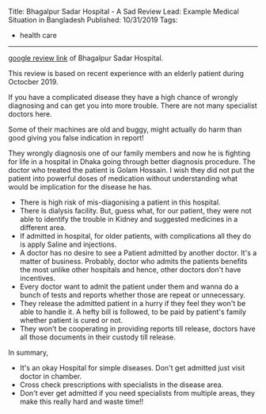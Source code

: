 Title: Bhagalpur Sadar Hospital - A Sad Review
Lead: Example Medical Situation in Bangladesh
Published: 10/31/2019
Tags:
  - health care
---

[google review link](https://www.google.com/search?sxsrf=ACYBGNTxpzQ-ysTO-UgzKZfytxeWzZUpOQ%3A1574982720318&source=hp&ei=QFTgXfzBEJXB7gKd7qGYAg&q=sadar+hospital+bhagalpur&oq=hospital-bhagalpur-sadar&gs_l=psy-ab.3.0.0i8i30l3.3599.3599..5039...3.0..0.94.94.1......0....2j1..gws-wiz.....10..35i362i39.2uNumgMaXHs#lrd=0x39f049ff4254cd83:0x2b4e13f4b89e329a,1,,,) of Bhagalpur Sadar Hospital.

This review is based on recent experience with an elderly patient during Octocber 2019.

If you have a complicated disease they have a high chance of wrongly diagnosing and can get you into more trouble. There are not many specialist doctors here.

Some of their machines are old and buggy, might actually do harm than good giving you false indication in report!

They wrongly diagnosis one of our family members and now he is fighting for life in a hospital in Dhaka going through better diagnosis procedure. The doctor who treated the patient is Golam Hossain. I wish they did not put the patient into powerful doses of medication without understanding what would be implication for the disease he has.

- There is high risk of mis-diagonising a patient in this hospital.
- There is dialysis facility. But, guess what, for our patient, they were not able to identify the trouble in Kidney and suggested medicines in a different area.
- If admitted in hospital, for older patients, with complications all they do is apply Saline and injections.
- A doctor has no desire to see a Patient admitted by another doctor. It's a matter of business. Probably, doctor who admits the patients benefits the most unlike other hospitals and hence, other doctors don't have incentives.
- Every doctor want to admit the patient under them and wanna do a bunch of tests and reports whether those are repeat or unnecessary.
- They release the admitted patient in a hurry if they feel they won't be able to handle it. A hefty bill is followed, to be paid by patient's family whether patient is cured or not.
- They won't be cooperating in providing reports till release, doctors have all those documents in their custody till release.

In summary,
- It's an okay Hospital for simple diseases. Don't get admitted just visit doctor in chamber.
- Cross check prescriptions with specialists in the disease area.
- Don't ever get admitted if you need specialists from multiple areas, they make this really hard and waste time!!
